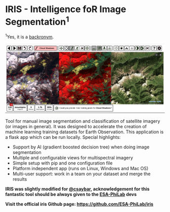 # IRIS - Intelligence foR Image Segmentation<sup>1</sup>
<sup>1</sup>Yes, it is a <a href="https://en.wikipedia.org/wiki/Backronym">backronym</a>.

<img src="preview/segmentation.png" />

Tool for manual image segmentation and classification of satellite imagery (or images in general). It was designed to accelerate the creation of machine learning training datasets for Earth Observation. This application is a flask app which can be run locally. Special highlights:
* Support by AI (gradient boosted decision tree) when doing image segmentation
* Multiple and configurable views for multispectral imagery
* Simple setup with pip and one configuration file
* Platform independent app (runs on Linux, Windows and Mac OS)
* Multi-user support: work in a team on your dataset and merge the results

**IRIS was slightly modified for [@csaybar](https://github.com/csaybar), acknowledgement for this fantastic tool should be always given to the [ESA-PhiLab](https://github.com/ESA-PhiLab) devs**

**Visit the official iris Github page:  https://github.com/ESA-PhiLab/iris**
